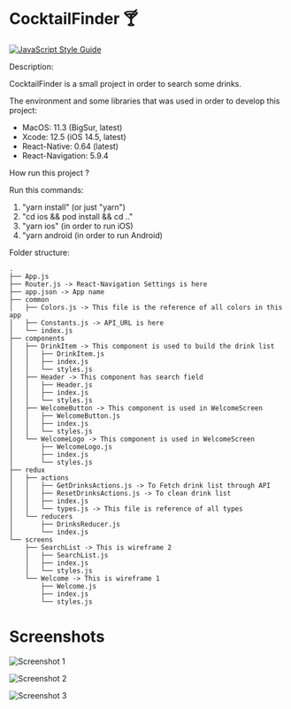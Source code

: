 # CocktailFinder 🍸

[![JavaScript Style Guide](https://cdn.rawgit.com/standard/standard/master/badge.svg)](https://github.com/standard/standard)

Description:

CocktailFinder is a small project in order to search some drinks.

The environment and some libraries that was used in order to develop this project:

- MacOS: 11.3 (BigSur, latest)
- Xcode: 12.5 (iOS 14.5, latest)
- React-Native: 0.64 (latest)
- React-Navigation: 5.9.4

How run this project ?

Run this commands:

1. "yarn install" (or just "yarn")
2. "cd ios && pod install && cd .."
3. "yarn ios" (in order to run iOS)
4. "yarn android (in order to run Android)

Folder structure:

```
.
├── App.js
├── Router.js -> React-Navigation Settings is here
├── app.json -> App name
├── common
│   ├── Colors.js -> This file is the reference of all colors in this app
│   ├── Constants.js -> API_URL is here
│   └── index.js
├── components
│   ├── DrinkItem -> This component is used to build the drink list
│   │   ├── DrinkItem.js
│   │   ├── index.js
│   │   └── styles.js
│   ├── Header -> This component has search field
│   │   ├── Header.js
│   │   ├── index.js
│   │   └── styles.js
│   ├── WelcomeButton -> This component is used in WelcomeScreen
│   │   ├── WelcomeButton.js
│   │   ├── index.js
│   │   └── styles.js
│   └── WelcomeLogo -> This component is used in WelcomeScreen
│       ├── WelcomeLogo.js
│       ├── index.js
│       └── styles.js
├── redux
│   ├── actions
│   │   ├── GetDrinksActions.js -> To Fetch drink list through API 
│   │   ├── ResetDrinksActions.js -> To clean drink list
│   │   ├── index.js
│   │   └── types.js -> This file is reference of all types
│   └── reducers
│       ├── DrinksReducer.js
│       └── index.js
└── screens
    ├── SearchList -> This is wireframe 2
    │   ├── SearchList.js
    │   ├── index.js
    │   └── styles.js
    └── Welcome -> This is wireframe 1
        ├── Welcome.js
        ├── index.js
        └── styles.js
```

# Screenshots

![Screenshot 1](https://github.com/laercios/CocktailFinder/raw/main/screenshot/Screen_Shot_1.png)

![Screenshot 2](https://github.com/laercios/CocktailFinder/raw/main/screenshot/Screen_Shot_2.png)

![Screenshot 3](https://github.com/laercios/CocktailFinder/raw/main/screenshot/Screen_Shot_3.png)
